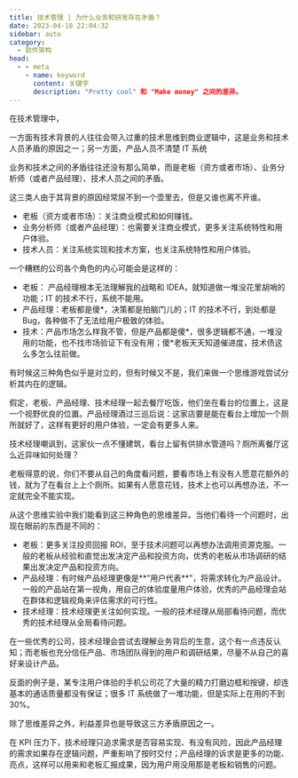 ```yaml
---
title: 技术管理 | 为什么业务和研发存在矛盾？
date: 2023-04-18 22:04:32
sidebar: auto
category: 
  - 软件架构
head:
  - - meta
    - name: keyword
      content: 关键字
      description: "Pretty cool" 和 "Make money" 之间的差异。
---
```


在技术管理中，

一方面有技术背景的人往往会带入过重的技术思维到商业逻辑中，这是业务和技术人员矛盾的原因之一；另一方面，产品人员不清楚 IT 系统


业务和技术之间的矛盾往往还没有那么简单，而是老板（资方或者市场）、业务分析师（或者产品经理）、技术人员之间的矛盾。

这三类人由于其背景的原因经常尿不到一个壶里去，但是又谁也离不开谁。

- 老板（资方或者市场）：关注商业模式和如何赚钱。
- 业务分析师（或者产品经理）：也需要关注商业模式，更多关注系统特性和用户体验。
- 技术人员：关注系统实现和技术方案，也关注系统特性和用户体验。

一个糟糕的公司各个角色的内心可能会是这样的： 

- 老板： 产品经理根本无法理解我的战略和 IDEA，就知道做一堆没花里胡哨的功能；IT 的技术不行，系统不能用。
- 产品经理：老板都是傻*，决策都是拍脑门儿的；IT 的技术不行，到处都是 Bug，各种做不了无法给用户极致的体验。
- 技术：产品市场怎么样我不管，但是产品都是傻*，很多逻辑都不通，一堆没用的功能，也不找市场验证下有没有用；傻*老板天天知道催进度，技术债这么多怎么往前做。

有时候这三种角色似乎是对立的，但有时候又不是，我们来做一个思维游戏尝试分析其内在的逻辑。

假定，老板、产品经理、技术经理一起去餐厅吃饭，他们坐在看台的位置上，这是一个视野优良的位置。产品经理酒过三巡后说：这家店要是能在看台上增加一个厕所就好了，这样有更好的用户体验，一定会有更多人来。

技术经理嘲讽到，这家伙一点不懂建筑，看台上留有供排水管道吗？厕所离餐厅这么近异味如何处理？

老板得意的说，你们不要从自己的角度看问题，要看市场上有没有人愿意花额外的钱，就为了在看台上上个厕所。如果有人愿意花钱，技术上也可以再想办法，不一定就完全不能实现。

从这个思维实验中我们能看到这三种角色的思维差异。当他们看待一个问题时，出现在眼前的东西是不同的：

- 老板：更多关注投资回报 ROI，至于技术问题可以再想办法调用资源克服。一般的老板从经验和直觉出发决定产品和投资方向，优秀的老板从市场调研的结果出发决定产品和投资方向。
- 产品经理：有时候产品经理更像是**"用户代表**"，将需求转化为产品设计。一般的产品站在第一视角，用自己的体验度量用户体验，优秀的产品经理会站在群体和逻辑视角来评估需求的可行性。
- 技术经理：技术经理更关注如何实现。一般的技术经理从局部看待问题，而优秀的技术经理从全局看待问题。


在一些优秀的公司，技术经理会尝试去理解业务背后的生意，这个有一点违反认知；而老板也充分信任产品、市场团队得到的用户和调研结果，尽量不从自己的喜好来设计产品。

反面的例子是，某专注用户体验的手机公司花了大量的精力打磨边框和按键，却连基本的通话质量都没有保证；很多 IT 系统做了一堆功能，但是实际上在用的不到 30%。

除了思维差异之外，利益差异也是导致这三方矛盾原因之一。

在 KPI 压力下，技术经理只追求需求是否容易实现、有没有风险，因此产品经理的需求如果存在逻辑问题，严重影响了按时交付；产品经理的诉求是更多的功能、亮点，这样可以用来和老板汇报成果，因为用户用没用那是老板和销售的问题。
